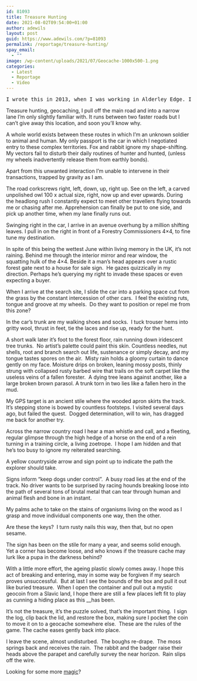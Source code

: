 ```yaml
---
id: 81093
title: Treasure Hunting
date: 2021-08-02T09:54:00+01:00
author: adewils
layout: post
guid: https://www.adewils.com/?p=81093
permalink: /reportage/treasure-hunting/
spay_email:
  - ""
image: /wp-content/uploads/2021/07/Geocache-1000x500-1.png
categories:
  - Latest
  - Reportage
  - Video
---
```

<pre class="wp-block-preformatted has-small-font-size">I wrote this in 2013, when I was working in Alderley Edge. I was interested in <a href="http://geocaching.com" target="_blank" rel="noreferrer noopener">geocaching</a> [an outdoor recreational activity, in which participants use a GPS receiver or mobile device and other navigational techniques to hide and seek containers, called "geocaches" or "caches", at specific locations marked by coordinates all over the world...thanks Wikipedia!] I found a well-hidden cache in a beautiful wooded area on the Edge, which inspired me to write this...  (What was I on? High on life itself, I guess)</pre>

Treasure hunting, geocaching, I pull off the main road and into a narrow lane I&#8217;m only slightly familiar with. It runs between two faster roads but I can&#8217;t give away this location, and soon you&#8217;ll know why.

A whole world exists between these routes in which I&#8217;m an unknown soldier to animal and human. My only passport is the car in which I negotiated entry to these complex territories. Fox and rabbit ignore my shape-shifting. My vectors fail to disturb their daily routines of hunter and hunted, (unless my wheels inadvertently release them from earthly bonds).&nbsp;

Apart from this unwanted interaction I&#8217;m unable to intervene in their transactions, trapped by gravity as I am.&nbsp;

The road corkscrews right, left, down, up, right up. See on the left, a carved unpolished owl 100 x actual size, right, now up and ever upwards. During the headlong rush I constantly expect to meet other travellers flying towards me or chasing after me. Apprehension can finally be put to one side, and pick up another time, when my lane finally runs out.

Swinging right in the car, I arrive in an avenue overhung by a million shifting leaves. I pull in on the right in front of a Forestry Commissioners 4&#215;4, to fine tune my destination.

In spite of this being the wettest June within living memory in the UK, it&#8217;s not raining. Behind me through the interior mirror and rear window, the squatting hulk of the 4&#215;4. Beside it a man&#8217;s head appears over a rustic forest gate next to a house for sale sign.&nbsp; He gazes quizzically in my direction. Perhaps he&#8217;s querying my right to invade these spaces or even expecting a buyer.

When I arrive at the search site, I slide the car into a parking space cut from the grass by the constant intercession of other cars.&nbsp; I feel the existing ruts, tongue and groove at my wheels.&nbsp; Do they want to position or repel me from this zone?

In the car&#8217;s trunk are my walking shoes and socks.&nbsp; I tuck trouser hems into gritty wool, thrust in feet, tie the laces and rise up, ready for the hunt.

A short walk later it’s foot to the forest floor, rain running down iridescent tree trunks.&nbsp; No artist’s palette could paint this skin. Countless needles, nut shells, root and branch search out life, sustenance or simply decay, and my tongue tastes spores on the air.&nbsp; Misty rain holds a gloomy curtain to dance gently on my face. Moisture drips on broken, leaning mossy posts, thinly strung with collapsed rusty barbed wire that trails on the soft carpet like the useless veins of a fallen forester.&nbsp; A dying tree leans against another, like a large broken brown parasol. A trunk torn in two lies like a fallen hero in the mud.

My GPS target is an ancient stile where the wooded apron skirts the track. It’s stepping stone is bowed by countless footsteps. I visited several days ago, but failed the quest.&nbsp; Dogged determination, will to win, has dragged me back for another try.&nbsp;&nbsp;

Across the narrow country road I hear a man whistle and call, and a fleeting, regular glimpse through the high hedge of a horse on the end of a rein turning in a training circle, a living zoetrope.&nbsp; I hope I am hidden and that he’s too busy to ignore my reiterated searching.

A yellow countryside arrow and sign point up to indicate the path the explorer should take. 

Signs inform “keep dogs under control”.&nbsp; A busy road lies at the end of the track. No driver wants to be surprised by racing hounds breaking loose into the path of several tons of brutal metal that can tear through human and animal flesh and bone in an instant.&nbsp;

My palms ache to take on the stains of organisms living on the wood as I grasp and move individual components one way, then the other.&nbsp;

Are these the keys?&nbsp; I turn rusty nails this way, then that, but no open sesame.&nbsp;&nbsp;

The sign has been on the stile for many a year, and seems solid enough.&nbsp; Yet a corner has become loose, and who knows if the treasure cache may lurk like a pupa in the darkness behind?&nbsp;&nbsp;

With a little more effort, the ageing plastic slowly comes away. I hope this act of breaking and entering, may in some way be forgiven if my search proves unsuccessful.&nbsp; But at last I see the bounds of the box and pull it out like buried treasure.&nbsp; When I open the container and pull out a mystic geocoin from a Slavic land, I hope there are still a few places left fit to play as cunning a hiding place as this __has been.&nbsp;&nbsp;

It’s not the treasure, it’s the puzzle solved, that’s the important thing.&nbsp; I sign the log, clip back the lid, and restore the box, making sure I pocket the coin to move it on to a geocache somewhere else.&nbsp; These are the rules of the game. The cache eases gently back into place.&nbsp;&nbsp;

I leave the scene, almost undisturbed.&nbsp; The boughs re-drape.&nbsp; The moss springs back and receives the rain.&nbsp; The rabbit and the badger raise their heads above the parapet and carefully survey the near horizon.&nbsp; Rain slips off the wire.<figure class="wp-block-embed is-type-video is-provider-youtube wp-block-embed-youtube wp-embed-aspect-16-9 wp-has-aspect-ratio">

<div class="wp-block-embed__wrapper">
  <span class="embed-youtube" style="text-align:center; display: block;"></span>
</div></figure> 

Looking for some more [magic](https://www.adewils.com/short-stories/a-kind-of-magic/)?